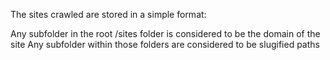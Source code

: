 

The sites crawled are stored in a simple format:

Any subfolder in the root /sites folder is considered to be the domain of the site
Any subfolder within those folders are considered to be slugified paths
